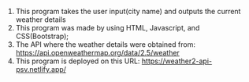 1) This program takes the user input(city name) and outputs the current weather details
2) This program was made by using HTML, Javascript, and CSS(Bootstrap);
3) The API where the weather details were obtained from: https://api.openweathermap.org/data/2.5/weather
4) This program is deployed on this URL: https://weather2-api-psv.netlify.app/